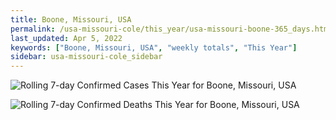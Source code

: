 ```yaml
---
title: Boone, Missouri, USA
permalink: /usa-missouri-cole/this_year/usa-missouri-boone-365_days.html
last_updated: Apr 5, 2022
keywords: ["Boone, Missouri, USA", "weekly totals", "This Year"]
sidebar: usa-missouri-cole_sidebar
---
```


![Rolling 7-day Confirmed Cases This Year for Boone, Missouri, USA](/covid_tracker/images/graphs/usa-missouri-boone-rolling_7_days_confirmed-365_days_graph.png)

![Rolling 7-day Confirmed Deaths This Year for Boone, Missouri, USA](/covid_tracker/images/graphs/usa-missouri-boone-rolling_7_days_deaths-365_days_graph.png)
